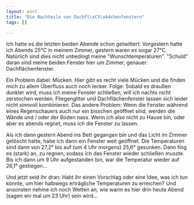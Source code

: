 ```yaml
--- 
layout: post
title: "Die Nachteile von Dachfl\xC3\xA4chenfenstern"
tags: []

---
```

Ich hatte es die letzten beiden Abende schon getwittert: Vorgestern hatte ich Abends 25°C in meinem Zimmer, gestern waren es sogar 27°C. Natürlich sind dies nicht unbedingt meine "Wunschtemperaturen". "Schuld" daran sind meine beiden Fenster hier um Zimmer, genauer: Dachflächenfenster.

Ein Problem dabei: Mücken. Hier gibt es recht viele Mücken und die finden mich zu allem Überfluss auch noch lecker. Folge: Sobald es draußen dunkler wird, muss ich meine Fenster schließen, will ich nachts nicht zerstochen werden. Fliegengitter und Dachflächenfenster lassen sich leider nicht sinnvoll kombinieren.
Das andere Problem: Wenn die Fenster während eines Regenschauers auch nur ein bisschen geöffnet sind, werden die Wände und / oder der Boden nass. Wenn ich also nicht zu Hause bin, oder aber es abends regnet, muss ich die Fenster zu lassen.

Als ich dann gestern Abend ins Bett gegangen bin und das Licht im Zimmer gelöscht hatte, habe ich dann ein Fenster weit geöffnet. Die Temperaturen sind dann von 27,2° bis auf (um 4 Uhr morgens) 25,6° gesunken. Dann fing es (stark) an, zu regnen, sodass ich das Fenster wieder schließen musste. Bis ich dann um 9 Uhr aufgestanden bin, war die Temperatur wieder auf 26,1° gestiegen...

Und jetzt seid ihr dran: Habt ihr einen Vorschlag oder eine Idee, was ich tun könnte, um hier  halbwegs erträgliche Temperaturen zu erreichen? Und ansonsten nehme ich noch Wetten an, wie warm es hier drin heute Abend (sagen wir mal um 23 Uhr) sein wird...
